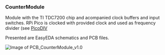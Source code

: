 ### CounterModule

Module with the TI TDC7200 chip and acompanied clock buffers and input switches.
RPi Pico is clocked with provided clock and used as frequency divider (see [PicoDIV](https://github.com/dorsic/PicoDIV)

Presented are EasyEDA schematics and PCB files.

![Image of PCB_CounterModule_v1.0](/CounterModule/PCB_CounterModule_v1.0.svg)
